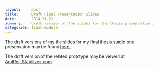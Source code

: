 ```yaml
---
layout:     post
title:      Draft Final Presentation Slides
date:       2014-11-21
summary:    draft version of the slides for the thesis presentation.
categories: final-module
---
```


The draft versions of my the slides for my final thesis studio one presentation may be found [here.]({{site.url}}/assets/final-presentation/draft.html)

The draft version of the related prototype may be viewed at [AmIRentStabilized.com](http://amirentstabilized.com/)

